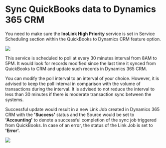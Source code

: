 # Sync QuickBooks data to Dynamics 365 CRM

You need to make sure the **InoLink High Priority** service is set in Service Scheduling section within the QuickBooks to Dynamics CRM feature option.

![](<../../../.gitbook/assets/QB to CRM\_1.png>)

This service is scheduled to poll at every 30 minutes interval from 8AM to 5PM. It would look for records modified since the last time it synced from QuickBooks to CRM and update such records in Dynamics 365 CRM.

You can modify the poll interval to an interval of your choice. However, it is advised to keep the poll interval in comparison with the volume of transactions during the interval. It is advised to not reduce the interval to less than 30 minutes if there is moderate transaction sync between the systems.

Successful update would result in a new Link Job created in Dynamics 365 CRM with the **'Success'** status and the Source would be set to **'Accounting'** to denote a successful completion of the sync job triggered from QuickBooks. In case of an error, the status of the Link Job is set to **'Error'.**

![](<../../../.gitbook/assets/QB to CRM\_2.png>)
